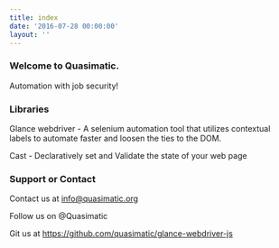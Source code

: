 ```yaml
---
title: index
date: '2016-07-28 00:00:00'
layout: ''
---
```

### Welcome to Quasimatic.
Automation with job security!

### Libraries
Glance webdriver - A selenium automation tool that utilizes contextual labels to automate faster and loosen the ties to the DOM.

Cast - Declaratively set and Validate the state of your web page

### Support or Contact
Contact us at info@quasimatic.org

Follow us on @Quasimatic

Git us at https://github.com/quasimatic/glance-webdriver-js